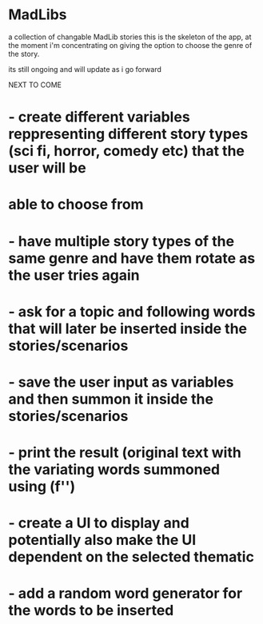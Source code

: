 # MadLibs
a collection of changable MadLib stories 
this is the skeleton of the app, at the moment i'm concentrating on giving the option to choose the genre of the story.

its still ongoing and will update as i go forward

NEXT TO COME


# - create different variables reppresenting different story types (sci fi, horror, comedy etc) that the user will be
# able to choose from
# - have multiple story types of the same genre and have them rotate as the user tries again
# - ask for a topic and following words that will later be inserted inside the stories/scenarios
# - save the user input as variables and then summon it inside the stories/scenarios
# - print the result (original text with the variating words summoned using (f'')
# - create a UI to display and potentially also make the UI dependent on the selected thematic

# - add a random word generator for the words to be inserted
